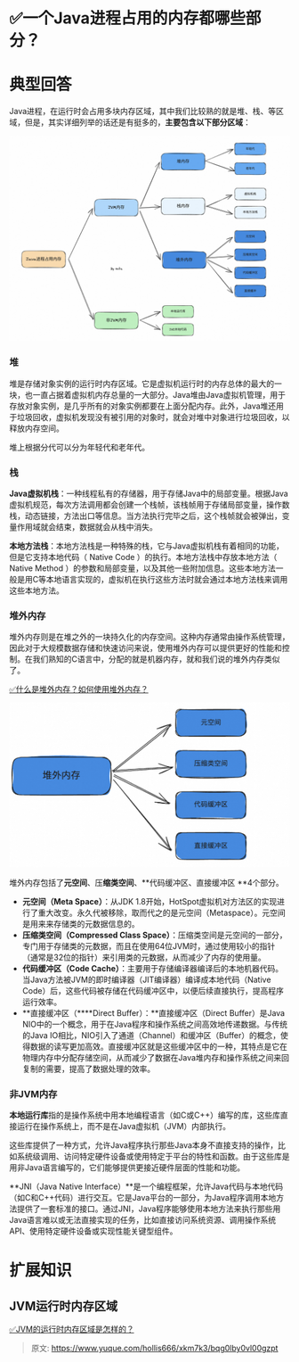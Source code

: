 # ✅一个Java进程占用的内存都哪些部分？

# 典型回答


Java进程，在运行时会占用多块内存区域，其中我们比较熟的就是堆、栈、等区域，但是，其实详细列举的话还是有挺多的，**主要包含以下部分区域**：



![1707114803397-eeb6e8b3-c371-4b57-94a0-30034df8f17d.png](./img/JseF6_z3ep2yGCcZ/1707114803397-eeb6e8b3-c371-4b57-94a0-30034df8f17d-177786.png)



### 堆


堆是存储对象实例的运行时内存区域。它是虚拟机运行时的内存总体的最大的一块，也一直占据着虚拟机内存总量的一大部分。Java堆由Java虚拟机管理，用于存放对象实例，是几乎所有的对象实例都要在上面分配内存。此外，Java堆还用于垃圾回收，虚拟机发现没有被引用的对象时，就会对堆中对象进行垃圾回收，以释放内存空间。



堆上根据分代可以分为年轻代和老年代。



### 栈


**Java虚拟机栈**：一种线程私有的存储器，用于存储Java中的局部变量。根据Java虚拟机规范，每次方法调用都会创建一个栈帧，该栈帧用于存储局部变量，操作数栈，动态链接，方法出口等信息。当方法执行完毕之后，这个栈帧就会被弹出，变量作用域就会结束，数据就会从栈中消失。



**本地方法栈**：本地方法栈是一种特殊的栈，它与Java虚拟机栈有着相同的功能，但是它支持本地代码（ Native Code ）的执行。本地方法栈中存放本地方法（ Native Method ）的参数和局部变量，以及其他一些附加信息。这些本地方法一般是用C等本地语言实现的，虚拟机在执行这些方法时就会通过本地方法栈来调用这些本地方法。



### 堆外内存


堆外内存则是在堆之外的一块持久化的内存空间。这种内存通常由操作系统管理，因此对于大规模数据存储和快速访问来说，使用堆外内存可以提供更好的性能和控制。在我们熟知的C语言中，分配的就是机器内存，就和我们说的堆外内存类似了。



[✅什么是堆外内存？如何使用堆外内存？](https://www.yuque.com/hollis666/xkm7k3/roit5c9y04z6fqae)



![1707115324751-bfa17f40-83b7-465b-99d5-2926817c6bba.png](./img/JseF6_z3ep2yGCcZ/1707115324751-bfa17f40-83b7-465b-99d5-2926817c6bba-423984.png)



堆外内存包括了**元空间**、压**缩类空间**、**代码缓冲区、直接缓冲区 **4个部分。



+ **元空间（Meta Space）**：从JDK 1.8开始，HotSpot虚拟机对方法区的实现进行了重大改变。永久代被移除，取而代之的是元空间（Metaspace）。元空间是用来来存储类的元数据信息的。
+ **压缩类空间（Compressed Class Space）**：压缩类空间是元空间的一部分，专门用于存储类的元数据，而且在使用64位JVM时，通过使用较小的指针（通常是32位的指针）来引用类的元数据，从而减少了内存的使用量。
+ **代码缓冲区（Code Cache）**：主要用于存储编译器编译后的本地机器代码。当Java方法被JVM的即时编译器（JIT编译器）编译成本地代码（<font style="color:rgb(24, 24, 24);">Native Code）</font>后，这些代码被存储在代码缓冲区中，以便后续直接执行，提高程序运行效率。
+ **直接缓冲区（****<font style="color:rgb(24, 24, 24);">Direct Buffer）：</font>**直接缓冲区（Direct Buffer）是Java NIO中的一个概念，用于在Java程序和操作系统之间高效地传递数据。与传统的Java IO相比，NIO引入了通道（Channel）和缓冲区（Buffer）的概念，使得数据的读写更加高效。直接缓冲区就是这些缓冲区中的一种，其特点是它在物理内存中分配存储空间，从而减少了数据在Java堆内存和操作系统之间来回复制的需要，提高了数据处理的效率。



### 非JVM内存


**本地运行库**指的是操作系统中用本地编程语言（如C或C++）编写的库，这些库直接运行在操作系统上，而不是在Java虚拟机（JVM）内部执行。



这些库提供了一种方式，允许Java程序执行那些Java本身不直接支持的操作，比如系统级调用、访问特定硬件设备或使用特定于平台的特性和函数。由于这些库是用非Java语言编写的，它们能够提供更接近硬件层面的性能和功能。



**JNI（Java Native Interface）**是一个编程框架，允许Java代码与本地代码（如C和C++代码）进行交互。它是Java平台的一部分，为Java程序调用本地方法提供了一套标准的接口。通过JNI，Java程序能够使用本地方法来执行那些用Java语言难以或无法直接实现的任务，比如直接访问系统资源、调用操作系统API、使用特定硬件设备或实现性能关键型组件。



# 扩展知识


## JVM运行时内存区域


[✅JVM的运行时内存区域是怎样的？](https://www.yuque.com/hollis666/xkm7k3/oyxrdhamqrmn291o)



> 原文: <https://www.yuque.com/hollis666/xkm7k3/bqg0lby0vl00gzpt>